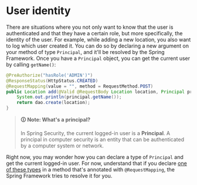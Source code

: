 # User identity

There are situations where you not only want to know that the user is authenticated and that they have a certain role, but more specifically, the identity of the user. For example, while adding a new location, you also want to log which user created it. You can do so by declaring a new argument on your method of type `Principal`, and it'll be resolved by the Spring Framework. Once you have a `Principal` object, you can get the current user by calling `getName()`:

```java
@PreAuthorize("hasRole('ADMIN')")
@ResponseStatus(HttpStatus.CREATED)
@RequestMapping(value = "", method = RequestMethod.POST)
public Location add(@Valid @RequestBody Location location, Principal principal) {
    System.out.println(principal.getName());
    return dao.create(location);
}
```

>**🛈 Note: What's a principal?**
>
>In Spring Security, the current logged-in user is a **Principal**. A principal in computer security is an entity that can be authenticated by a computer system or network.

Right now, you may wonder how you can declare a type of `Principal` and get the current logged-in user. For now, understand that if you declare [one of these types](https://docs.spring.io/spring/docs/current/spring-framework-reference/web.html#mvc-ann-methods) in a method that's annotated with `@RequestMapping`, the Spring Framework tries to resolve it for you.